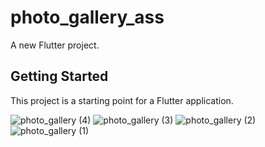 # photo_gallery_ass

A new Flutter project.

## Getting Started

This project is a starting point for a Flutter application.

![photo_gallery (4)](https://github.com/didipta/photo_gallery_ass/assets/66532706/fcd29ee5-9b27-4095-b3e8-0118d63e20d1)
![photo_gallery (3)](https://github.com/didipta/photo_gallery_ass/assets/66532706/308da658-d62b-44da-b066-c6bbfcbe0dbd)
![photo_gallery (2)](https://github.com/didipta/photo_gallery_ass/assets/66532706/15f30019-1803-43bf-badd-7ffd2fa3413f)
![photo_gallery (1)](https://github.com/didipta/photo_gallery_ass/assets/66532706/98c7f165-b3f3-44c5-958c-e8c77b26757a)
